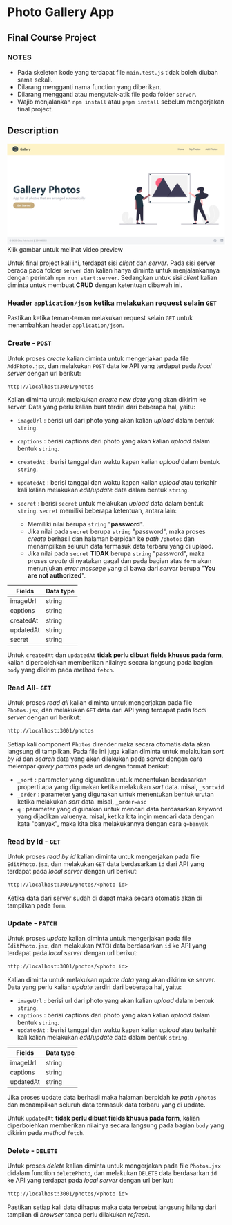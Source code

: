 # Photo Gallery App

## Final Course Project

### NOTES

- Pada skeleton kode yang terdapat file `main.test.js` tidak boleh diubah sama sekali.
- Dilarang mengganti nama function yang diberikan.
- Dilarang mengganti atau mengutak-atik file pada folder `server`.
- Wajib menjalankan `npm install` atau `pnpm install` sebelum mengerjakan final project.

## Description

[![Gambar Project](./public/Image/content/preview.PNG)](https://drive.google.com/file/d/1vUfVdAJsMg3oZWPwC6QbW5rjqZrobAw2/view?usp=sharing)
Klik gambar untuk melihat video preview

Untuk final project kali ini, terdapat sisi _client_ dan _server_. Pada sisi server berada pada folder `server` dan kalian hanya diminta untuk menjalankannya dengan perintah `npm run start:server`. Sedangkan untuk sisi _client_ kalian diminta untuk membuat **CRUD** dengan ketentuan dibawah ini.

### Header `application/json` ketika melakukan request selain `GET`

Pastikan ketika teman-teman melakukan request selain `GET` untuk menambahkan header `application/json`.

### Create - `POST`

Untuk proses _create_ kalian diminta untuk mengerjakan pada file `AddPhoto.jsx`, dan melakukan `POST` data ke API yang terdapat pada _local server_ dengan url berikut:

```txt
http://localhost:3001/photos
```

Kalian diminta untuk melakukan _create new data_ yang akan dikirim ke server. Data yang perlu kalian buat terdiri dari beberapa hal, yaitu:

- `imageUrl` : berisi url dari photo yang akan kalian _upload_ dalam bentuk `string`.
- `captions` : berisi captions dari photo yang akan kalian _upload_ dalam bentuk `string`.
- `createdAt` : berisi tanggal dan waktu kapan kalian _upload_ dalam bentuk `string`.
- `updatedAt` : berisi tanggal dan waktu kapan kalian _upload_ atau terkahir kali kalian melakukan _edit_/_update_ data dalam bentuk `string`.
- `secret` : berisi `secret` untuk melakukan _upload_ data dalam bentuk `string`. `secret` memiliki beberapa ketentuan, antara lain:

  - Memiliki nilai berupa `string` "**password**".
  - Jika nilai pada `secret` berupa `string` "password", maka proses _create_ berhasil dan halaman berpidah ke _path_ `/photos` dan menampilkan seluruh data termasuk data terbaru yang di uplaod.
  - Jika nilai pada `secret` **TIDAK** berupa `string` "password", maka proses _create_ di nyatakan gagal dan pada bagian atas `form` akan menunjukan _error messege_ yang di bawa dari _server_ berupa "**You are not authorized**".

| Fields    | Data type |
| --------- | --------- |
| imageUrl  | string    |
| captions  | string    |
| createdAt | string    |
| updatedAt | string    |
| secret    | string    |

Untuk `createdAt` dan `updatedAt` **tidak perlu dibuat fields khusus pada form**, kalian diperbolehkan memberikan nilainya secara langsung pada bagian `body` yang dikirim pada _method_ `fetch`.

### Read All- `GET`

Untuk proses _read all_ kalian diminta untuk mengerjakan pada file `Photos.jsx`, dan melakukan `GET` data dari API yang terdapat pada _local server_ dengan url berikut:

```txt
http://localhost:3001/photos
```

Setiap kali component `Photos` dirender maka secara otomatis data akan langsung di tampilkan. Pada file ini juga kalian diminta untuk melakukan _sort by id_ dan _search_ data yang akan dilakukan pada server dengan cara melempar _query params_ pada url dengan format berikut:

- `_sort` : parameter yang digunakan untuk menentukan berdasarkan properti apa yang digunakan ketika melakukan _sort_ data. misal, `_sort=id`
- `_order` : parameter yang digunakan untuk menentukan bentuk urutan ketika melakukan _sort_ data. misal, `_order=asc`
- `q` : parameter yang digunakan untuk mencari data berdasarkan keyword yang dijadikan valuenya. misal, ketika kita ingin mencari data dengan kata "banyak", maka kita bisa melakukannya dengan cara `q=banyak`

### Read by Id - `GET`

Untuk proses _read by id_ kalian diminta untuk mengerjakan pada file `EditPhoto.jsx`, dan melakukan `GET` data berdasarkan `id` dari API yang terdapat pada _local server_ dengan url berikut:

```txt
http://localhost:3001/photos/<photo id>
```

Ketika data dari server sudah di dapat maka secara otomatis akan di tampilkan pada `form`.

### Update - `PATCH`

Untuk proses _update_ kalian diminta untuk mengerjakan pada file `EditPhoto.jsx`, dan melakukan `PATCH` data berdasarkan `id` ke API yang terdapat pada _local server_ dengan url berikut:

```txt
http://localhost:3001/photos/<photo id>
```

Kalian diminta untuk melakukan _update data_ yang akan dikirim ke server. Data yang perlu kalian _update_ terdiri dari beberapa hal, yaitu:

- `imageUrl` : berisi url dari photo yang akan kalian _upload_ dalam bentuk `string`.
- `captions` : berisi captions dari photo yang akan kalian _upload_ dalam bentuk `string`.
- `updatedAt` : berisi tanggal dan waktu kapan kalian _upload_ atau terkahir kali kalian melakukan _edit_/_update_ data dalam bentuk `string`.

| Fields    | Data type |
| --------- | --------- |
| imageUrl  | string    |
| captions  | string    |
| updatedAt | string    |

Jika proses update data berhasil maka halaman berpidah ke _path_ `/photos` dan menampilkan seluruh data termasuk data terbaru yang di update.

Untuk `updatedAt` **tidak perlu dibuat fields khusus pada form**, kalian diperbolehkan memberikan nilainya secara langsung pada bagian `body` yang dikirim pada _method_ `fetch`.

### Delete - `DELETE`

Untuk proses _delete_ kalian diminta untuk mengerjakan pada file `Photos.jsx` didalam function `deletePhoto`, dan melakukan `DELETE` data berdasarkan `id` ke API yang terdapat pada _local server_ dengan url berikut:

```txt
http://localhost:3001/photos/<photo id>
```

Pastikan setiap kali data dihapus maka data tersebut langsung hilang dari tampilan di _browser_ tanpa perlu dilakukan _refresh_.
